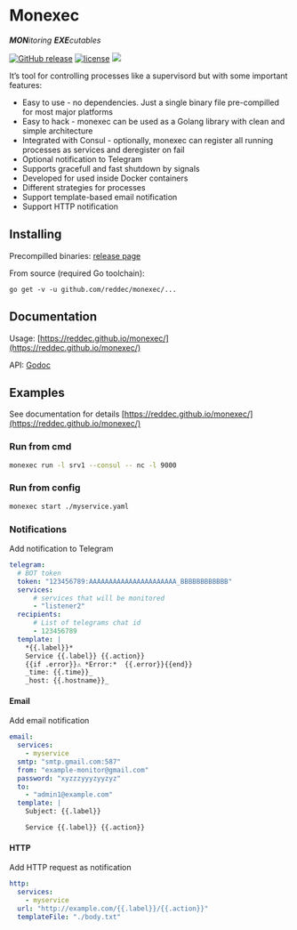 # Monexec
***MON**itoring **EXE**cutables*

[![GitHub release](https://img.shields.io/github/release/reddec/monexec.svg)](https://github.com/reddec/monexec/releases)
[![license](https://img.shields.io/github/license/reddec/monexec.svg)](https://github.com/reddec/monexec)
[![](https://godoc.org/github.com/reddec/monexec/monexec?status.svg)](http://godoc.org/github.com/reddec/monexec/monexec)

It’s tool for controlling processes like a supervisord but with some important features:

* Easy to use - no dependencies. Just a single binary file pre-compilled for most major platforms
* Easy to hack - monexec can be used as a Golang library with clean and simple architecture
* Integrated with Consul - optionally, monexec can register all running processes as services and deregister on fail
* Optional notification to Telegram
* Supports gracefull and fast shutdown by signals
* Developed for used inside Docker containers
* Different strategies for processes
* Support template-based email notification
* Support HTTP notification

## Installing

Precompilled binaries: [release page](https://github.com/reddec/monexec/releases)

From source (required Go toolchain):

```
go get -v -u github.com/reddec/monexec/...
```

## Documentation

Usage: [https://reddec.github.io/monexec/](https://reddec.github.io/monexec/)

API: [Godoc](http://godoc.org/github.com/reddec/monexec/monexec)


## Examples

See documentation for details [https://reddec.github.io/monexec/](https://reddec.github.io/monexec/)

### Run from cmd

```bash
monexec run -l srv1 --consul -- nc -l 9000
```

### Run from config

```bash
monexec start ./myservice.yaml
```

### Notifications

Add notification to Telegram

```yaml
telegram:
  # BOT token
  token: "123456789:AAAAAAAAAAAAAAAAAAAAAA_BBBBBBBBBBBB"
  services:
      # services that will be monitored
      - "listener2"
  recipients:
      # List of telegrams chat id
      - 123456789
  template: |
    *{{.label}}*
    Service {{.label}} {{.action}}
    {{if .error}}⚠️ *Error:*  {{.error}}{{end}}
    _time: {{.time}}_
    _host: {{.hostname}}_
```

#### Email

Add email notification

```yaml
email:
  services:
    - myservice
  smtp: "smtp.gmail.com:587"
  from: "example-monitor@gmail.com"
  password: "xyzzzyyyzyyzyz"
  to:
    - "admin1@example.com"
  template: |
    Subject: {{.label}}

    Service {{.label}} {{.action}}
```

#### HTTP

Add HTTP request as notification

```yaml
http:
  services:
    - myservice
  url: "http://example.com/{{.label}}/{{.action}}"
  templateFile: "./body.txt"
```